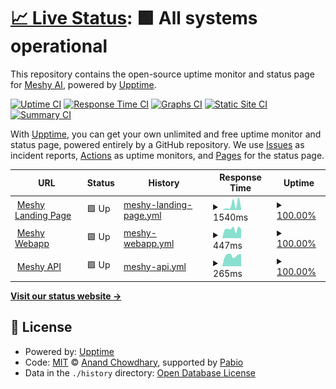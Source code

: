 # [📈 Live Status](https://status.meshy.ai): <!--live status--> **🟩 All systems operational**

This repository contains the open-source uptime monitor and status page for [Meshy AI](https://meshy.ai), powered by [Upptime](https://github.com/upptime/upptime).

[![Uptime CI](https://github.com/meshy-dev/meshy-status-page/workflows/Uptime%20CI/badge.svg)](https://github.com/meshy-dev/meshy-status-page/actions?query=workflow%3A%22Uptime+CI%22)
[![Response Time CI](https://github.com/meshy-dev/meshy-status-page/workflows/Response%20Time%20CI/badge.svg)](https://github.com/meshy-dev/meshy-status-page/actions?query=workflow%3A%22Response+Time+CI%22)
[![Graphs CI](https://github.com/meshy-dev/meshy-status-page/workflows/Graphs%20CI/badge.svg)](https://github.com/meshy-dev/meshy-status-page/actions?query=workflow%3A%22Graphs+CI%22)
[![Static Site CI](https://github.com/meshy-dev/meshy-status-page/workflows/Static%20Site%20CI/badge.svg)](https://github.com/meshy-dev/meshy-status-page/actions?query=workflow%3A%22Static+Site+CI%22)
[![Summary CI](https://github.com/meshy-dev/meshy-status-page/workflows/Summary%20CI/badge.svg)](https://github.com/meshy-dev/meshy-status-page/actions?query=workflow%3A%22Summary+CI%22)

With [Upptime](https://upptime.js.org), you can get your own unlimited and free uptime monitor and status page, powered entirely by a GitHub repository. We use [Issues](https://github.com/meshy-dev/meshy-status-page/issues) as incident reports, [Actions](https://github.com/meshy-dev/meshy-status-page/actions) as uptime monitors, and [Pages](https://status.meshy.ai) for the status page.

<!--start: status pages-->
<!-- This summary is generated by Upptime (https://github.com/upptime/upptime) -->
<!-- Do not edit this manually, your changes will be overwritten -->
<!-- prettier-ignore -->
| URL | Status | History | Response Time | Uptime |
| --- | ------ | ------- | ------------- | ------ |
| <img alt="" src="https://icons.duckduckgo.com/ip3/meshy.ai.ico" height="13"> [Meshy Landing Page](https://meshy.ai) | 🟩 Up | [meshy-landing-page.yml](https://github.com/meshy-dev/meshy-status-page/commits/HEAD/history/meshy-landing-page.yml) | <details><summary><img alt="Response time graph" src="./graphs/meshy-landing-page/response-time-week.png" height="20"> 1540ms</summary><br><a href="https://status.meshy.ai/history/meshy-landing-page"><img alt="Response time 878" src="https://img.shields.io/endpoint?url=https%3A%2F%2Fraw.githubusercontent.com%2Fmeshy-dev%2Fmeshy-status-page%2FHEAD%2Fapi%2Fmeshy-landing-page%2Fresponse-time.json"></a><br><a href="https://status.meshy.ai/history/meshy-landing-page"><img alt="24-hour response time 514" src="https://img.shields.io/endpoint?url=https%3A%2F%2Fraw.githubusercontent.com%2Fmeshy-dev%2Fmeshy-status-page%2FHEAD%2Fapi%2Fmeshy-landing-page%2Fresponse-time-day.json"></a><br><a href="https://status.meshy.ai/history/meshy-landing-page"><img alt="7-day response time 1540" src="https://img.shields.io/endpoint?url=https%3A%2F%2Fraw.githubusercontent.com%2Fmeshy-dev%2Fmeshy-status-page%2FHEAD%2Fapi%2Fmeshy-landing-page%2Fresponse-time-week.json"></a><br><a href="https://status.meshy.ai/history/meshy-landing-page"><img alt="30-day response time 878" src="https://img.shields.io/endpoint?url=https%3A%2F%2Fraw.githubusercontent.com%2Fmeshy-dev%2Fmeshy-status-page%2FHEAD%2Fapi%2Fmeshy-landing-page%2Fresponse-time-month.json"></a><br><a href="https://status.meshy.ai/history/meshy-landing-page"><img alt="1-year response time 878" src="https://img.shields.io/endpoint?url=https%3A%2F%2Fraw.githubusercontent.com%2Fmeshy-dev%2Fmeshy-status-page%2FHEAD%2Fapi%2Fmeshy-landing-page%2Fresponse-time-year.json"></a></details> | <details><summary><a href="https://status.meshy.ai/history/meshy-landing-page">100.00%</a></summary><a href="https://status.meshy.ai/history/meshy-landing-page"><img alt="All-time uptime 100.00%" src="https://img.shields.io/endpoint?url=https%3A%2F%2Fraw.githubusercontent.com%2Fmeshy-dev%2Fmeshy-status-page%2FHEAD%2Fapi%2Fmeshy-landing-page%2Fuptime.json"></a><br><a href="https://status.meshy.ai/history/meshy-landing-page"><img alt="24-hour uptime 100.00%" src="https://img.shields.io/endpoint?url=https%3A%2F%2Fraw.githubusercontent.com%2Fmeshy-dev%2Fmeshy-status-page%2FHEAD%2Fapi%2Fmeshy-landing-page%2Fuptime-day.json"></a><br><a href="https://status.meshy.ai/history/meshy-landing-page"><img alt="7-day uptime 100.00%" src="https://img.shields.io/endpoint?url=https%3A%2F%2Fraw.githubusercontent.com%2Fmeshy-dev%2Fmeshy-status-page%2FHEAD%2Fapi%2Fmeshy-landing-page%2Fuptime-week.json"></a><br><a href="https://status.meshy.ai/history/meshy-landing-page"><img alt="30-day uptime 100.00%" src="https://img.shields.io/endpoint?url=https%3A%2F%2Fraw.githubusercontent.com%2Fmeshy-dev%2Fmeshy-status-page%2FHEAD%2Fapi%2Fmeshy-landing-page%2Fuptime-month.json"></a><br><a href="https://status.meshy.ai/history/meshy-landing-page"><img alt="1-year uptime 100.00%" src="https://img.shields.io/endpoint?url=https%3A%2F%2Fraw.githubusercontent.com%2Fmeshy-dev%2Fmeshy-status-page%2FHEAD%2Fapi%2Fmeshy-landing-page%2Fuptime-year.json"></a></details>
| <img alt="" src="https://icons.duckduckgo.com/ip3/app.meshy.ai.ico" height="13"> [Meshy Webapp](https://app.meshy.ai) | 🟩 Up | [meshy-webapp.yml](https://github.com/meshy-dev/meshy-status-page/commits/HEAD/history/meshy-webapp.yml) | <details><summary><img alt="Response time graph" src="./graphs/meshy-webapp/response-time-week.png" height="20"> 447ms</summary><br><a href="https://status.meshy.ai/history/meshy-webapp"><img alt="Response time 427" src="https://img.shields.io/endpoint?url=https%3A%2F%2Fraw.githubusercontent.com%2Fmeshy-dev%2Fmeshy-status-page%2FHEAD%2Fapi%2Fmeshy-webapp%2Fresponse-time.json"></a><br><a href="https://status.meshy.ai/history/meshy-webapp"><img alt="24-hour response time 544" src="https://img.shields.io/endpoint?url=https%3A%2F%2Fraw.githubusercontent.com%2Fmeshy-dev%2Fmeshy-status-page%2FHEAD%2Fapi%2Fmeshy-webapp%2Fresponse-time-day.json"></a><br><a href="https://status.meshy.ai/history/meshy-webapp"><img alt="7-day response time 447" src="https://img.shields.io/endpoint?url=https%3A%2F%2Fraw.githubusercontent.com%2Fmeshy-dev%2Fmeshy-status-page%2FHEAD%2Fapi%2Fmeshy-webapp%2Fresponse-time-week.json"></a><br><a href="https://status.meshy.ai/history/meshy-webapp"><img alt="30-day response time 427" src="https://img.shields.io/endpoint?url=https%3A%2F%2Fraw.githubusercontent.com%2Fmeshy-dev%2Fmeshy-status-page%2FHEAD%2Fapi%2Fmeshy-webapp%2Fresponse-time-month.json"></a><br><a href="https://status.meshy.ai/history/meshy-webapp"><img alt="1-year response time 427" src="https://img.shields.io/endpoint?url=https%3A%2F%2Fraw.githubusercontent.com%2Fmeshy-dev%2Fmeshy-status-page%2FHEAD%2Fapi%2Fmeshy-webapp%2Fresponse-time-year.json"></a></details> | <details><summary><a href="https://status.meshy.ai/history/meshy-webapp">100.00%</a></summary><a href="https://status.meshy.ai/history/meshy-webapp"><img alt="All-time uptime 100.00%" src="https://img.shields.io/endpoint?url=https%3A%2F%2Fraw.githubusercontent.com%2Fmeshy-dev%2Fmeshy-status-page%2FHEAD%2Fapi%2Fmeshy-webapp%2Fuptime.json"></a><br><a href="https://status.meshy.ai/history/meshy-webapp"><img alt="24-hour uptime 100.00%" src="https://img.shields.io/endpoint?url=https%3A%2F%2Fraw.githubusercontent.com%2Fmeshy-dev%2Fmeshy-status-page%2FHEAD%2Fapi%2Fmeshy-webapp%2Fuptime-day.json"></a><br><a href="https://status.meshy.ai/history/meshy-webapp"><img alt="7-day uptime 100.00%" src="https://img.shields.io/endpoint?url=https%3A%2F%2Fraw.githubusercontent.com%2Fmeshy-dev%2Fmeshy-status-page%2FHEAD%2Fapi%2Fmeshy-webapp%2Fuptime-week.json"></a><br><a href="https://status.meshy.ai/history/meshy-webapp"><img alt="30-day uptime 100.00%" src="https://img.shields.io/endpoint?url=https%3A%2F%2Fraw.githubusercontent.com%2Fmeshy-dev%2Fmeshy-status-page%2FHEAD%2Fapi%2Fmeshy-webapp%2Fuptime-month.json"></a><br><a href="https://status.meshy.ai/history/meshy-webapp"><img alt="1-year uptime 100.00%" src="https://img.shields.io/endpoint?url=https%3A%2F%2Fraw.githubusercontent.com%2Fmeshy-dev%2Fmeshy-status-page%2FHEAD%2Fapi%2Fmeshy-webapp%2Fuptime-year.json"></a></details>
| <img alt="" src="https://icons.duckduckgo.com/ip3/api.meshy.ai.ico" height="13"> [Meshy API](https://api.meshy.ai/public/status) | 🟩 Up | [meshy-api.yml](https://github.com/meshy-dev/meshy-status-page/commits/HEAD/history/meshy-api.yml) | <details><summary><img alt="Response time graph" src="./graphs/meshy-api/response-time-week.png" height="20"> 265ms</summary><br><a href="https://status.meshy.ai/history/meshy-api"><img alt="Response time 225" src="https://img.shields.io/endpoint?url=https%3A%2F%2Fraw.githubusercontent.com%2Fmeshy-dev%2Fmeshy-status-page%2FHEAD%2Fapi%2Fmeshy-api%2Fresponse-time.json"></a><br><a href="https://status.meshy.ai/history/meshy-api"><img alt="24-hour response time 276" src="https://img.shields.io/endpoint?url=https%3A%2F%2Fraw.githubusercontent.com%2Fmeshy-dev%2Fmeshy-status-page%2FHEAD%2Fapi%2Fmeshy-api%2Fresponse-time-day.json"></a><br><a href="https://status.meshy.ai/history/meshy-api"><img alt="7-day response time 265" src="https://img.shields.io/endpoint?url=https%3A%2F%2Fraw.githubusercontent.com%2Fmeshy-dev%2Fmeshy-status-page%2FHEAD%2Fapi%2Fmeshy-api%2Fresponse-time-week.json"></a><br><a href="https://status.meshy.ai/history/meshy-api"><img alt="30-day response time 225" src="https://img.shields.io/endpoint?url=https%3A%2F%2Fraw.githubusercontent.com%2Fmeshy-dev%2Fmeshy-status-page%2FHEAD%2Fapi%2Fmeshy-api%2Fresponse-time-month.json"></a><br><a href="https://status.meshy.ai/history/meshy-api"><img alt="1-year response time 225" src="https://img.shields.io/endpoint?url=https%3A%2F%2Fraw.githubusercontent.com%2Fmeshy-dev%2Fmeshy-status-page%2FHEAD%2Fapi%2Fmeshy-api%2Fresponse-time-year.json"></a></details> | <details><summary><a href="https://status.meshy.ai/history/meshy-api">100.00%</a></summary><a href="https://status.meshy.ai/history/meshy-api"><img alt="All-time uptime 99.85%" src="https://img.shields.io/endpoint?url=https%3A%2F%2Fraw.githubusercontent.com%2Fmeshy-dev%2Fmeshy-status-page%2FHEAD%2Fapi%2Fmeshy-api%2Fuptime.json"></a><br><a href="https://status.meshy.ai/history/meshy-api"><img alt="24-hour uptime 100.00%" src="https://img.shields.io/endpoint?url=https%3A%2F%2Fraw.githubusercontent.com%2Fmeshy-dev%2Fmeshy-status-page%2FHEAD%2Fapi%2Fmeshy-api%2Fuptime-day.json"></a><br><a href="https://status.meshy.ai/history/meshy-api"><img alt="7-day uptime 100.00%" src="https://img.shields.io/endpoint?url=https%3A%2F%2Fraw.githubusercontent.com%2Fmeshy-dev%2Fmeshy-status-page%2FHEAD%2Fapi%2Fmeshy-api%2Fuptime-week.json"></a><br><a href="https://status.meshy.ai/history/meshy-api"><img alt="30-day uptime 99.85%" src="https://img.shields.io/endpoint?url=https%3A%2F%2Fraw.githubusercontent.com%2Fmeshy-dev%2Fmeshy-status-page%2FHEAD%2Fapi%2Fmeshy-api%2Fuptime-month.json"></a><br><a href="https://status.meshy.ai/history/meshy-api"><img alt="1-year uptime 99.85%" src="https://img.shields.io/endpoint?url=https%3A%2F%2Fraw.githubusercontent.com%2Fmeshy-dev%2Fmeshy-status-page%2FHEAD%2Fapi%2Fmeshy-api%2Fuptime-year.json"></a></details>

<!--end: status pages-->

[**Visit our status website →**](https://status.meshy.ai)

## 📄 License

- Powered by: [Upptime](https://github.com/upptime/upptime)
- Code: [MIT](./LICENSE) © [Anand Chowdhary](https://anandchowdhary.com), supported by [Pabio](https://pabio.com)
- Data in the `./history` directory: [Open Database License](https://opendatacommons.org/licenses/odbl/1-0/)
